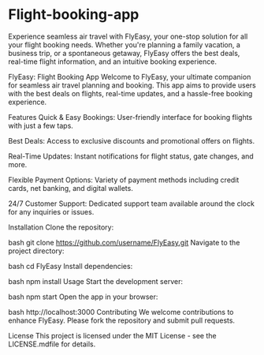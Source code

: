 # Flight-booking-app
Experience seamless air travel with FlyEasy, your one-stop solution for all your flight booking needs. Whether you're planning a family vacation, a business trip, or a spontaneous getaway, FlyEasy offers the best deals, real-time flight information, and an intuitive booking experience.

FlyEasy: Flight Booking App
Welcome to FlyEasy, your ultimate companion for seamless air travel planning and booking. This app aims to provide users with the best deals on flights, real-time updates, and a hassle-free booking experience.

Features
Quick & Easy Bookings: User-friendly interface for booking flights with just a few taps.

Best Deals: Access to exclusive discounts and promotional offers on flights.

Real-Time Updates: Instant notifications for flight status, gate changes, and more.

Flexible Payment Options: Variety of payment methods including credit cards, net banking, and digital wallets.

24/7 Customer Support: Dedicated support team available around the clock for any inquiries or issues.

Installation
Clone the repository:

bash
git clone https://github.com/username/FlyEasy.git
Navigate to the project directory:

bash
cd FlyEasy
Install dependencies:

bash
npm install
Usage
Start the development server:

bash
npm start
Open the app in your browser:

bash
http://localhost:3000
Contributing
We welcome contributions to enhance FlyEasy. Please fork the repository and submit pull requests.

License
This project is licensed under the MIT License - see the LICENSE.mdfile for details.
